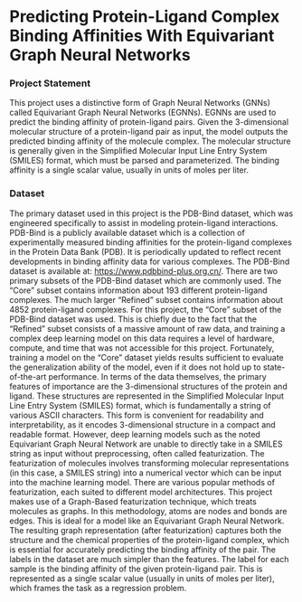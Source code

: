 # **Predicting Protein-Ligand Complex Binding Affinities With Equivariant Graph Neural Networks**

### **Project Statement**

This project uses a distinctive form of Graph Neural Networks (GNNs) called Equivariant Graph Neural Networks (EGNNs). EGNNs are used to predict the binding affinity of protein-ligand pairs. Given the 3-dimensional molecular structure of a protein-ligand pair as input, the model outputs the predicted binding affinity of the molecule complex. The molecular structure is generally given in the Simplified Molecular Input Line Entry System (SMILES) format, which must be parsed and parameterized. The binding affinity is a single scalar value, usually in units of moles per liter.

### **Dataset**

The primary dataset used in this project is the PDB-Bind dataset, which was engineered specifically to assist in modeling protein-ligand interactions. PDB-Bind is a publicly available dataset which is a collection of experimentally measured binding affinities for the protein-ligand complexes in the Protein Data Bank (PDB). It is periodically updated to reflect recent developments in binding affinity data for various complexes.
The PDB-Bind dataset is available at: https://www.pdbbind-plus.org.cn/.
There are two primary subsets of the PDB-Bind dataset which are commonly used. The “Core” subset contains information about 193 different protein-ligand complexes. The much larger “Refined” subset contains information about 4852 protein-ligand complexes.
For this project, the “Core” subset of the PDB-Bind dataset was used. This is chiefly due to the fact that the “Refined” subset consists of a massive amount of raw data, and training a complex deep learning model on this data requires a level of hardware, compute, and time that was not accessible for this project.
Fortunately, training a model on the “Core” dataset yields results sufficient to evaluate the generalization ability of the model, even if it does not hold up to state-of-the-art performance.
In terms of the data themselves, the primary features of importance are the 3-dimensional structures of the protein and ligand. These structures are represented in the Simplified Molecular Input Line Entry System (SMILES) format, which is fundamentally a string of various ASCII characters. This form is convenient for readability and interpretability, as it encodes 3-dimensional structure in a compact and readable format. However, deep learning models such as the noted Equivariant Graph Neural Network are unable to directly take in a SMILES string as input without preprocessing, often called featurization.
The featurization of molecules involves transforming molecular representations (in this case, a SMILES string) into a numerical vector which can be input into the machine learning model. There are various popular methods of featurization, each suited to different model architectures. This project makes use of a Graph-Based featurization technique, which treats molecules as graphs. In this methodology, atoms are nodes and bonds are edges. This is ideal for a model like an Equivariant Graph Neural Network. The resulting graph representation (after featurization) captures both the structure and the chemical properties of the protein-ligand complex, which is essential for accurately predicting the binding affinity of the pair.
The labels in the dataset are much simpler than the features. The label for each sample is the binding affinity of the given protein-ligand pair. This is represented as a single scalar value (usually in units of moles per liter), which frames the task as a regression problem.

